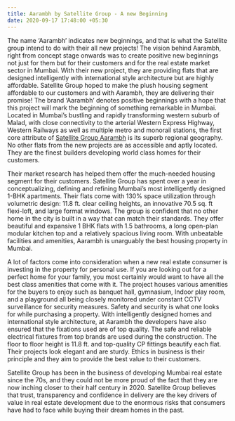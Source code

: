 ```yaml
---
title: Aarambh by Satellite Group - A new Beginning
date: 2020-09-17 17:48:00 +05:30
---
```



The name ‘Aarambh’ indicates new beginnings, and that is what the Satellite group intend to do with their all new projects! The vision behind Aarambh, right from concept stage onwards was to create positive new beginnings not just for them but for their customers and for the real estate market sector in Mumbai. With their new project, they are providing flats that are designed intelligently with international style architecture but are highly affordable. Satellite Group hoped to make the plush housing segment affordable to our customers and with Aarambh, they are delivering their promise! The brand ‘Aarambh’ denotes positive beginnings with a hope that this project will mark the beginning of something remarkable in Mumbai. Located in Mumbai’s bustling and rapidly transforming western suburb of Malad, with close connectivity to the arterial Western Express Highway, Western Railways as well as multiple metro and monorail stations, the first core attribute of [Satellite Group Aarambh](https://homecapital.in/property/195/aarambh-1-bhk) is its superb regional geography. No other flats from the new projects are as accessible and aptly located. They are the finest builders developing world class homes for their customers.

Their market research has helped them offer the much-needed housing segment for their customers. Satellite Group has spent over a year in conceptualizing, defining and refining Mumbai’s most intelligently designed 1-BHK apartments. Their flats come with 130% space utilization through volumetric design: 11.8 ft. clear ceiling heights, an innovative 70.5 sq. ft flexi-loft, and large format windows. The group is confident that no other home in the city is built in a way that can match their standards. They offer beautiful and expansive 1 BHK flats with 1.5 bathrooms, a long open-plan modular kitchen top and a relatively spacious living room. With unbeatable facilities and amenities, Aarambh is unarguably the best housing property in Mumbai.

A lot of factors come into consideration when a new real estate consumer is investing in the property for personal use. If you are looking out for a perfect home for your family, you most certainly would want to have all the best class amenities that come with it. The project houses various amenities for the buyers to enjoy such as banquet hall, gymnasium, Indoor play room, and a playground all being closely monitored under constant CCTV surveillance for security measures. Safety and security is what one looks for while purchasing a property. With intelligently designed homes and international style architecture, at Aarambh the developers have also ensured that the fixations used are of top quality. The safe and reliable electrical fixtures from top brands are used during the construction. The floor to floor height is 11.8 ft. and top-quality CP fittings beautify each flat. Their projects look elegant and are sturdy. Ethics in business is their principle and they aim to provide the best value to their customers.

Satellite Group has been in the business of developing Mumbai real estate since the 70s, and they could not be more proud of the fact that they are now inching closer to their half century in 2020. Satellite Group believes that trust, transparency and confidence in delivery are the key drivers of value in real estate development due to the enormous risks that consumers have had to face while buying their dream homes in the past.